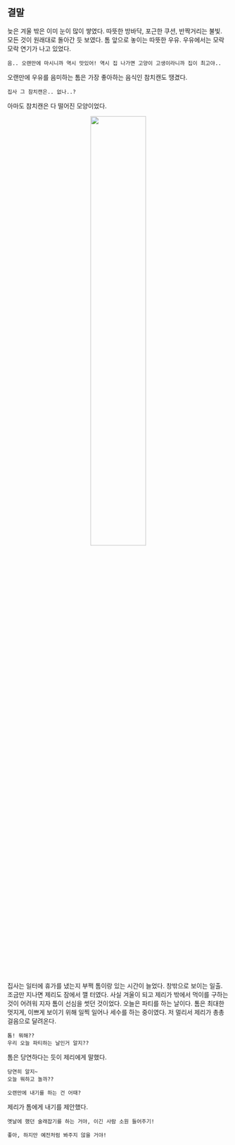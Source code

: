 ## 결말
늦은 겨울 밖은 이미 눈이 많이 쌓였다.
따뜻한 방바닥, 포근한 쿠션, 반짝거리는 불빛.
모든 것이 원래대로 돌아간 듯 보였다.
톰 앞으로 놓이는 따뜻한 우유.
우유에서는 모락모락 연기가 나고 있었다.
```
음.. 오랜만에 마시니까 역시 맛있어! 역시 집 나가면 고양이 고생이라니까 집이 최고야..
```
오랜만에 우유를 음미하는 톰은 가장 좋아하는 음식인 참치캔도 땡겼다.
```
집사 그 참치캔은.. 없나..?
```
아마도 참치캔은 다 떨어진 모양이었다.
<!-- 따뜻한 우유 -->
<p align="center"><img src="https://cdn.pixabay.com/photo/2017/08/06/17/41/milk-2594538_960_720.jpg" width="50%" height="50%">

집사는 일터에 휴가를 냈는지 부쩍 톰이랑 있는 시간이 늘었다.
창밖으로 보이는 일출.
조금만 지나면 제리도 잠에서 깰 터였다.
사실 겨울이 되고 제리가 밖에서 먹이를 구하는 것이 어려워 지자 톰이 선심을 썻던 것이었다.
오늘은 파티를 하는 날이다.
톰은 최대한 멋지게, 이쁘게 보이기 위해 일찍 일어나 세수를 하는 중이였다.
저 멀리서 제리가 총총걸음으로 달려온다.

```
톰! 뭐해??
우리 오늘 파티하는 날인거 알지??
```

톰은 당연하다는 듯이 제리에게 말했다.

```
당연히 알지~
오늘 뭐하고 놀까??
```

```
오랜만에 내기를 하는 건 어때?
```
제리가 톰에게 내기를 제안했다.
```
옛날에 했던 술래잡기를 하는 거야, 이긴 사람 소원 들어주기!
```
```
좋아, 하지만 예전처럼 봐주지 않을 거야!
```
